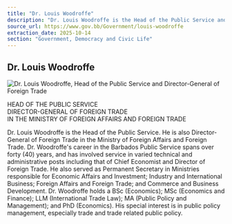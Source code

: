 ```yaml
---
title: "Dr. Louis Woodroffe"
description: "Dr. Louis Woodroffe is the Head of the Public Service and Director-General of Foreign Trade in the Ministry of Foreign Affairs and Foreign Trade. His distinguished career in the Barbados Public Service spans over forty years."
source_url: https://www.gov.bb/Government/louis-woodroffe
extraction_date: 2025-10-14
section: "Government, Democracy and Civic Life"
---
```


## Dr. Louis Woodroffe

![Dr. Louis Woodroffe, Head of the Public Service and Director-General of Foreign Trade](https://www.gov.bb/media_files/Dr%20Louis%20Woodroffe_1.jpg)

HEAD OF THE PUBLIC SERVICE  
DIRECTOR-GENERAL OF FOREIGN TRADE  
IN THE MINISTRY OF FOREIGN AFFAIRS AND FOREIGN TRADE

Dr. Louis Woodroffe is the Head of the Public Service. He is also Director-General of Foreign Trade in the Ministry of Foreign Affairs and Foreign Trade. Dr. Woodroffe's career in the Barbados Public Service spans over forty (40) years, and has involved service in varied technical and administrative posts including that of Chief Economist and Director of Foreign Trade. He also served as Permanent Secretary in Ministries responsible for Economic Affairs and Investment; Industry and International Business; Foreign Affairs and Foreign Trade; and Commerce and Business Development. Dr. Woodroffe holds a BSc (Economics); MSc (Economics and Finance); LLM (International Trade Law); MA (Public Policy and Management); and PhD (Economics). His special interest is in public policy management, especially trade and trade related public policy.
```